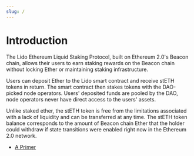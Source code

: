 ```yaml
---
slug: /
---
```


# Introduction

The Lido Ethereum Liquid Staking Protocol, built on Ethereum 2.0's Beacon chain, allows their users to earn staking rewards on the Beacon chain without locking Ether or maintaining staking infrastructure.

Users can deposit Ether to the Lido smart contract and receive stETH tokens in return. The smart contract then stakes tokens with the DAO-picked node operators. Users' deposited funds are pooled by the DAO, node operators never have direct access to the users' assets.

Unlike staked ether, the stETH token is free from the limitations associated with a lack of liquidity and can be transferred at any time. The stETH token balance corresponds to the amount of Beacon chain Ether that the holder could withdraw if state transitions were enabled right now in the Ethereum 2.0 network.

- [A Primer](https://lido.fi/static/Lido:Ethereum-Liquid-Staking.pdf)
